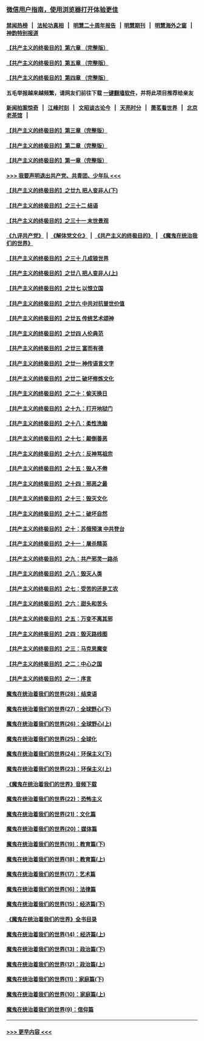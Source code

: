 ### [微信用户指南，使用浏览器打开体验更佳](https://github.com/gfw-breaker/banned-news1/blob/master/indexes/wechat-guide.md?t=0)
#### [禁闻热榜](热点新闻.md?t=0)  &nbsp;&nbsp;|&nbsp;&nbsp; [法轮功真相](https://github.com/gfw-breaker/truth/blob/master/README.md?t=0) &nbsp;&nbsp;|&nbsp;&nbsp; [明慧二十周年报告](https://github.com/gfw-breaker/mh-reports/blob/master/README.md?t=0) &nbsp;&nbsp;|&nbsp;&nbsp;[明慧期刊](https://github.com/gfw-breaker/mh-qikan) &nbsp;&nbsp;|&nbsp;&nbsp; [明慧海外之窗](https://github.com/gfw-breaker/mh-news/blob/master/README.md?t=0) &nbsp;&nbsp;|&nbsp;&nbsp; [神韵特别报道](https://github.com/gfw-breaker/mh-news/blob/master/shenyun.md?t=0)
#### [【共产主义的终极目的】第六章 （完整版）](../pages/nsc422/n11428913.md?t=02170018) 
#### [【共产主义的终极目的】第五章 （完整版）](../pages/nsc422/n11428912.md?t=02170018) 
#### [【共产主义的终极目的】第四章 （完整版）](../pages/nsc422/n11428907.md?t=02170018) 
#### 五毛举报越来越频繁，请网友们前往下载 [一键翻墙软件](https://github.com/gfw-breaker/ssr-accounts)，并将此项目推荐给亲友
#### [新闻拍案惊奇](https://github.com/gfw-breaker/banned-news1/blob/master/pages/link4.md) &nbsp;&nbsp;|&nbsp;&nbsp; [江峰时刻](https://github.com/gfw-breaker/banned-news1/blob/master/pages/link4.md) &nbsp;&nbsp;|&nbsp;&nbsp; [文昭谈古论今](https://github.com/gfw-breaker/banned-news1/blob/master/pages/link4.md) &nbsp;&nbsp;|&nbsp;&nbsp; [天亮时分](https://github.com/gfw-breaker/banned-news1/blob/master/pages/link4.md) &nbsp;&nbsp;|&nbsp;&nbsp; [萧茗看世界](https://github.com/gfw-breaker/banned-news1/blob/master/pages/link4.md) &nbsp;&nbsp;|&nbsp;&nbsp; [北京老茶馆](https://github.com/gfw-breaker/banned-news1/blob/master/pages/link4.md) &nbsp;&nbsp;|&nbsp;&nbsp; 
#### [【共产主义的终极目的】第三章（完整版）](../pages/nsc422/n11428848.md?t=02170018) 
#### [【共产主义的终极目的】第二章（完整版）](../pages/nsc422/n11428831.md?t=02170018) 
#### [【共产主义的终极目的】第一章（完整版）](../pages/nsc422/n11417651.md?t=02170018) 
#### [>>> 我要声明退出共产党、共青团、少年队 <<<](https://github.com/begood0513/goodnews/blob/master/quit/letter.md) 
#### [【共产主义的终极目的】之廿九 把人变非人(下)](../pages/nsc422/n11344140.md?t=02170018) 
#### [【共产主义的终极目的】之三十二 结语](../pages/nsc422/n11360535.md?t=02170018) 
#### [【共产主义的终极目的】之三十一 末世景观](../pages/nsc422/n11351129.md?t=02170018) 
#### [《九评共产党》](https://github.com/begood0513/9ping.md/blob/master/README.md) &nbsp;|&nbsp; [《解体党文化》](../../../../jtdwh.md/blob/master/README.md)  &nbsp;|&nbsp; [《共产主义的终极目的》](../../../../gczydzjmd.md/blob/master/README.md) &nbsp;|&nbsp; [《魔鬼在统治我们的世界》](../../../../mgztzwmdsj.md/blob/master/README.md) 
#### [【共产主义的终极目的】之三十 几成狼世界](../pages/nsc422/n11348280.md?t=02170018) 
#### [【共产主义的终极目的】之廿八 把人变非人(上)](../pages/nsc422/n11340492.md?t=02170018) 
#### [【共产主义的终极目的】之廿七 以恨立国](../pages/nsc422/n11336944.md?t=02170018) 
#### [【共产主义的终极目的】之廿六 中共对抗普世价值](../pages/nsc422/n11324785.md?t=02170018) 
#### [【共产主义的终极目的】之廿五 传统艺术颂神](../pages/nsc422/n11296396.md?t=02170018) 
#### [【共产主义的终极目的】之廿四 人伦典范](../pages/nsc422/n11296397.md?t=02170018) 
#### [【共产主义的终极目的】之廿三 富而有德](../pages/nsc422/n11283598.md?t=02170018) 
#### [【共产主义的终极目的】之廿一 神传语言文字](../pages/nsc422/n11263265.md?t=02170018) 
#### [【共产主义的终极目的】之廿二 破坏修炼文化](../pages/nsc422/n11245728.md?t=02170018) 
#### [【共产主义的终极目的】之二十：偷天换日](../pages/nsc422/n11238846.md?t=02170018) 
#### [【共产主义的终极目的】之十九：打开地狱门](../pages/nsc422/n11206376.md?t=02170018) 
#### [【共产主义的终极目的】之十八：柔性洗脑](../pages/nsc422/n11199994.md?t=02170018) 
#### [【共产主义的终极目的】之十七：颠倒善恶](../pages/nsc422/n11179782.md?t=02170018) 
#### [【共产主义的终极目的】之十六：反神骂祖宗](../pages/nsc422/n11166798.md?t=02170018) 
#### [【共产主义的终极目的】之十五：毁人不倦](../pages/nsc422/n11166792.md?t=02170018) 
#### [【共产主义的终极目的】之十四：邪恶之最](../pages/nsc422/n11150249.md?t=02170018) 
#### [【共产主义的终极目的】之十三：毁灭文化](../pages/nsc422/n11135227.md?t=02170018) 
#### [【共产主义的终极目的】之十二：破坏自然](../pages/nsc422/n11135214.md?t=02170018) 
#### [【共产主义的终极目的】之十：苏俄预演 中共登台](../pages/nsc422/n11118424.md?t=02170018) 
#### [【共产主义的终极目的】之十一：屠杀精英](../pages/nsc422/n11118442.md?t=02170018) 
#### [【共产主义的终极目的】之九：共产邪灵一路杀](../pages/nsc422/n11114139.md?t=02170018) 
#### [【共产主义的终极目的】之八：毁灭人类](../pages/nsc422/n11108503.md?t=02170018) 
#### [【共产主义的终极目的】之七：受苦的还是工农](../pages/nsc422/n11101809.md?t=02170018) 
#### [【共产主义的终极目的】之六：甜头和苦头](../pages/nsc422/n11096971.md?t=02170018) 
#### [【共产主义的终极目的】之五：万变不离其邪](../pages/nsc422/n11091285.md?t=02170018) 
#### [【共产主义的终极目的】之四：毁灭路线图](../pages/nsc422/n11086284.md?t=02170018) 
#### [【共产主义的终极目的】之三：马克思魔变](../pages/nsc422/n11061941.md?t=02170018) 
#### [【共产主义的终极目的】之二：中心之国](../pages/nsc422/n11047728.md?t=02170018) 
#### [【共产主义的终极目的】之一：序言](../pages/nsc422/n11086077.md?t=02170018) 
#### [魔鬼在统治着我们的世界(28)：结束语](../pages/nsc422/n10936246.md?t=02170018) 
#### [魔鬼在统治着我们的世界(27)：全球野心(下)](../pages/nsc422/n10928319.md?t=02170018) 
#### [魔鬼在统治着我们的世界(26)：全球野心(上)](../pages/nsc422/n10900318.md?t=02170018) 
#### [魔鬼在统治着我们的世界(25)：全球化](../pages/nsc422/n10788205.md?t=02170018) 
#### [魔鬼在统治着我们的世界(24)：环保主义(下)](../pages/nsc422/n10695307.md?t=02170018) 
#### [魔鬼在统治着我们的世界(23)：环保主义(上)](../pages/nsc422/n10688613.md?t=02170018) 
#### [《魔鬼在统治着我们的世界》音频下载](../pages/nsc422/n10635553.md?t=02170018) 
#### [魔鬼在统治着我们的世界(22)：恐怖主义](../pages/nsc422/n10614727.md?t=02170018) 
#### [魔鬼在统治着我们的世界(21)：文化篇](../pages/nsc422/n10597706.md?t=02170018) 
#### [魔鬼在统治着我们的世界(20)：媒体篇](../pages/nsc422/n10586579.md?t=02170018) 
#### [魔鬼在统治着我们的世界(19)：教育篇(下)](../pages/nsc422/n10564808.md?t=02170018) 
#### [魔鬼在统治着我们的世界(18)：教育篇(上)](../pages/nsc422/n10526970.md?t=02170018) 
#### [魔鬼在统治着我们的世界(17)：艺术篇](../pages/nsc422/n10499093.md?t=02170018) 
#### [魔鬼在统治着我们的世界(16)：法律篇](../pages/nsc422/n10485969.md?t=02170018) 
#### [魔鬼在统治着我们的世界(15)：经济篇(下)](../pages/nsc422/n10469975.md?t=02170018) 
#### [《魔鬼在统治着我们的世界》全书目录](../pages/nsc422/n10464261.md?t=02170018) 
#### [魔鬼在统治着我们的世界(14)：经济篇(上)](../pages/nsc422/n10457370.md?t=02170018) 
#### [魔鬼在统治着我们的世界(13)：政治篇(下)](../pages/nsc422/n10448270.md?t=02170018) 
#### [魔鬼在统治着我们的世界(12)：政治篇(上)](../pages/nsc422/n10444576.md?t=02170018) 
#### [魔鬼在统治着我们的世界(11)：家庭篇(下)](../pages/nsc422/n10440961.md?t=02170018) 
#### [魔鬼在统治着我们的世界(10)：家庭篇(上)](../pages/nsc422/n10435448.md?t=02170018) 
#### [魔鬼在统治着我们的世界(9)：信仰篇](../pages/nsc422/n10432159.md?t=02170018) 

----
#### [ >>> 更早内容 <<< ](../indexes/nsc422-earlier.md)
